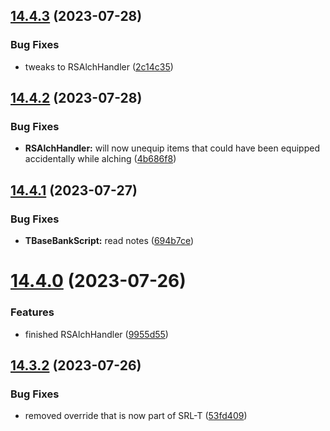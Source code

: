 ## [14.4.3](https://github.com/Torwent/WaspLib/compare/v14.4.2...v14.4.3) (2023-07-28)


### Bug Fixes

* tweaks to RSAlchHandler ([2c14c35](https://github.com/Torwent/WaspLib/commit/2c14c35a099cbe4c6fd68e9cb1c9ad1603fc16f6))



## [14.4.2](https://github.com/Torwent/WaspLib/compare/v14.4.1...v14.4.2) (2023-07-28)


### Bug Fixes

* **RSAlchHandler:** will now unequip items that could have been equipped accidentally while alching ([4b686f8](https://github.com/Torwent/WaspLib/commit/4b686f88db90b23314697c8868aeca65194bb097))



## [14.4.1](https://github.com/Torwent/WaspLib/compare/v14.4.0...v14.4.1) (2023-07-27)


### Bug Fixes

* **TBaseBankScript:** read notes ([694b7ce](https://github.com/Torwent/WaspLib/commit/694b7ceb209f19402854cc7b00a370bdc6b394c7))



# [14.4.0](https://github.com/Torwent/WaspLib/compare/v14.3.2...v14.4.0) (2023-07-26)


### Features

* finished RSAlchHandler ([9955d55](https://github.com/Torwent/WaspLib/commit/9955d55f6b1a1b6405614eb61aa3320dbc11d3ef))



## [14.3.2](https://github.com/Torwent/WaspLib/compare/v14.3.1...v14.3.2) (2023-07-26)


### Bug Fixes

* removed override that is now part of SRL-T ([53fd409](https://github.com/Torwent/WaspLib/commit/53fd409907e264a98b6cd647bdec3e09b6460f67))



